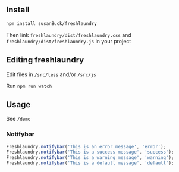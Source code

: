 ## Install
```bash
npm install susanBuck/freshlaundry
```

Then link `freshlaundry/dist/freshlaundry.css` and `freshlaundry/dist/freshlaundry.js` in your project


## Editing freshlaundry
Edit files in `/src/less` and/or `/src/js`

Run `npm run watch` 


## Usage
See `/demo`

### Notifybar
```js
Freshlaundry.notifybar('This is an error message', 'error');
Freshlaundry.notifybar('This is a success message', 'success');
Freshlaundry.notifybar('This is a warning message', 'warning');
Freshlaundry.notifybar('This is a default message', 'default');
```

